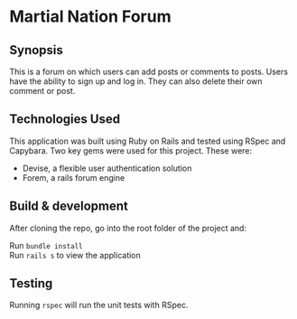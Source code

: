 # Martial Nation Forum

Synopsis
-----

This is a forum on which users can add posts or comments to posts. Users have the ability to sign up and log in. They can also delete their own comment or post.

## Technologies Used

This application was built using Ruby on Rails and tested using RSpec and Capybara.
Two key gems were used for this project. These were:
- Devise, a flexible user authentication solution
- Forem, a rails forum engine

## Build & development

After cloning the repo, go into the root folder of the project and:

Run `bundle install`<br>
Run `rails s` to view the application

## Testing

Running `rspec` will run the unit tests with RSpec.
